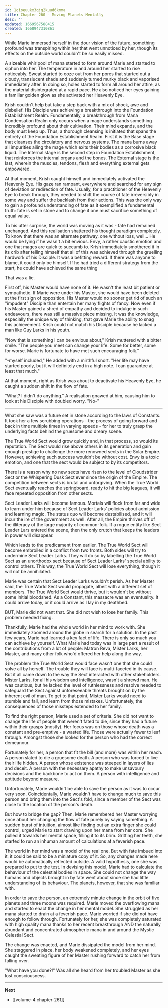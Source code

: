 ```yaml
---
id: 1cioeuukx3qjg2kuud6kmma
title: Chapter 260 - Moving Planets Mentally
desc: ''
updated: 1669567588415
created: 1668947310861
---
```


While Marie immersed herself in the dour vision of the future, something profound was transpiring within her that went unnoticed by her, though its effects on the outside world couldn't be so easily missed.

A sizeable whirlpool of mana started to form around Marie and started to siphon into her. The temperature in and around her started to rise noticeably. Sweat started to ooze out from her pores that started out a cloudy, translucent shade and suddenly turned murky black and vaporised immediately after. In doing so, holes started to form all around her attire, as the material disintegrated at a rapid pace. He also noticed her eyes gaining a familiar golden glow as she activated her Heavenly Eye.

Krish couldn't help but take a step back with a mix of shock, awe and disbelief. His Disciple was achieving a breakthrough into the Foundation Establishment Realm. Fundamentally, a breakthrough from Mana Condensation Realm only occurs when a mage understands something incredibly profound about their cultivation. Their mind expands, and the body must keep up. Thus, a thorough cleansing is initiated that spans the entirety of the Foundation Establishment Realm. First it is the Base stage that cleanses the circulatory and nervous systems. The mana burns away all impurities ailing the mage which exits their bodies as a corrosive black liquid. The Internal stage is the second step in Foundation Establishment, that reinforces the internal organs and the bones. The External stage is the last, wherein the muscles, tendons, flesh and everything external gets empowered.

At that moment, Krish caught himself and immediately activated the Heavenly Eye. His gaze ran rampant, everywhere and searched for any sign of deviation or redirection of fate. Usually, for a practitioner of the Heavenly Eye to break through, they needed to shift the course of fate irreversibly in some way and suffer the backlash from their actions. This was the only way to gain a profound understanding of fate as it exemplified a fundamental truth: fate is set in stone and to change it one must sacrifice something of equal value.

To his utter surprise, the world was moving as it was - fate had remained unchanged. And this realisation shattered his thought paradigm completely. To know that there was an alternate pathway, one without loss, well... He would be lying if he wasn't a bit envious. Envy, a rather caustic emotion and one that mages are quick to succumb to. Krish immediately smothered it in its crib after telling himself that all of this was achieved through the gruelling hardwork of his Disciple. It was a befitting reward. If there was anyone to blame, it could only be himself. If he had tried a different strategy from the start, he could have achieved the same thing

That was a lie.

First off, his Master would have none of it. He wasn't the least bit patient or sympathetic. If Marie were under his Master, she would have been deleted at the first sign of opposition. His Master would no sooner get rid of such an "impudent" Disciple than entertain her many flights of fancy. Now even if his Master gained a shred of empathy and decided to indulge in such endeavours, there was still a massive piece missing. It was the knowledge, especially the unique way of thinking, that gave Marie the ability to snag this achievement. Krish could not match his Disciple because he lacked a man like Guy Larks in his youth.

"Now that is something I can be envious about," Krish muttered with a bitter smile. "The people you meet can change your life. Some for better, some for worse. Marie is fortunate to have met such encouraging folk." 

"-myself included," He added with a mirthful snort. "Her life may have started poorly, but it will definitely end in a high note. I can guarantee at least that much."

At that moment, right as Krish was about to deactivate his Heavenly Eye, he caught a sudden shift in the flow of fate.

"What? I didn't do anything." A realisation gnawed at him, causing him to look at his Disciple with doubled worry. "No-"

____

What she saw was a future set in stone according to the laws of Constants. It took her a few scrubbing operations - the process of going forward and back in time multiple times in varying speeds - for her to truly grasp the underlying facts behind the gruesome and dreary scene.

The True World Sect would grow quickly and, in that process, so would its reputation. The Sect would rise above others in its generation and gain enough prestige to challenge the more renowned sects in the Solar Empire. However, achieving such success wouldn't be without cost. Envy is a toxic emotion, and one that the sect would be subject to by its competitors.

There is a reason why no new sects have risen to the level of Cloudstrider Sect or the Whispering Dusk Sect ever since the origin of the Empire. The competition between sects is brutal and unforgiving. When the True World Sect eventually reaches the springboard, ready to hit the big leagues, it will face repeated opposition from other sects.

Sect Leader Larks will become famous. Mortals will flock from far and wide to learn under him because of Sect Leader Larks' policies about admission and learning magic. The status quo will become destabilised, and it will incur the ire of the government as well. After all, the Empire thrives off of the illiteracy of the large majority of common-folk. If a rogue entity like Sect Leader Lars entered the scene, then the only crutch that keeps the leaders in power will disappear.

Which leads to the predicament from earlier. The True World Sect will become embroiled in a conflict from two fronts. Both sides will try to undermine Sect Leader Larks. They will do so by labelling the True World Sect as an unorthodox sect because of Sect Leader Larks' special ability to control others. This way, the True World Sect will lose everything, though it will not be annihilated.

Marie was certain that Sect Leader Larks wouldn't perish. As her Master said, the True World Sect would propagate, albeit with a different set of members. The True World Sect would thrive, but it wouldn't be without some initial bloodshed. As a Constant, this massacre was an eventuality. It could arrive today, or it could arrive as I lay in my deathbed.

BUT, Marie did not want that. She did not wish to lose her family. This problem needed fixing.

Thankfully, Marie had the whole world in her mind to work with. She immediately zoomed around the globe in search for a solution. In the past few years, Marie had learned a key fact of life. There is only so much you can achieve by yourself. What Marie had today was in large part a result of the contributions from a lot of people: Matron Reva, Mister Larks, her Master, and many other folk who'd offered her help along the way.

The problem the True World Sect would face wasn't one that she could solve all by herself. The trouble they will face is multi-faceted in its cause. But it all came down to the way the Sect interacted with other stakeholders. Mister Larks, for all his wisdom and intelligence, wasn't a shrewd man. He was cautious, but he lacked the level of ruthlessness and resolve needed to safeguard the Sect against unforeseeable threats brought on by the inherent evil of man. To get to that point, Mister Larks would need to stumble and fall, and learn from those mistakes. Unfortunately, the consequences of those missteps extended to her family.

To find the right person, Marie used a set of criteria. She did not want to change the life of people that weren't fated to die, since they had a future within their grasps (mostly). Her focus was on those whose death was a constant and pre-emptive - a wasted life. Those were actually fewer to leaf through. Amongst those she looked for the person who had the correct demeanour.

Fortunately for her, a person that fit the bill (and more) was within her reach. A person slated to die a gruesome death. A person who was forced to live their life hidden. A person whose existence was steeped in layers of lies and deceit. A person with the necessary apathy to make unsavoury decisions and the backbone to act on them. A person with intelligence and aptitude beyond measure.

Unfortunately, Marie wouldn't be able to save the person as it was to occur very soon. Coincidentally, Marie wouldn't have to change much to save this person and bring them into the Sect's fold, since a member of the Sect was close to the location of the person's death.

But how to bridge the gap? Then, Marie remembered her Master worrying once about her changing the flow of fate purely by saying something. A sudden burst of intuition, almost like finding out an extra finger she could control, urged Marie to start drawing upon her mana from her core. She pulled it towards her mental space, filling it to its brim. Gritting her teeth, she started to run an inhuman amount of calculations at a feverish pace.

The world in her mind was a model of the real one. But with fate imbued into it, it could be said to be a miniature copy of it. So, any changes made here would be automatically reflected outside. A valid hypothesis, one she was prepared to put to the test. In devising this model, Marie had to calculate the behaviour of the celestial bodies in space. She could not change the way humans and objects brought in by fate went about since she had little understanding of its behaviour. The planets, however, that she was familiar with.

In order to save the person, an extremely minute change in the orbit of five planets and three moons was required. Marie moved the overflowing mana and started to enact the change in her mental model. She struggled as her mana started to drain at a feverish pace. Marie worried if she did not have enough to follow through. Fortunately for her, she was completely saturated with high quality mana thanks to her recent breakthrough AND the naturally abundant and concentrated atmospheric mana in and around the Mystic Celestial Sect.

The change was enacted, and Marie dissipated the model from her mind. She staggered in place, her body weakened completely, and her eyes caught the sweating figure of her Master rushing forward to catch her from falling over.

"What have you done?!" Was all she heard from her troubled Master as she lost consciousness.

____

**Next**
* [[volume-4.chapter-261]]
